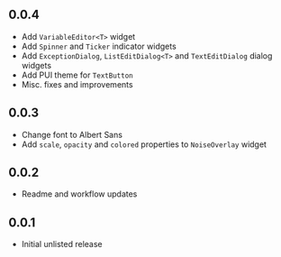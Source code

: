 ## 0.0.4

* Add `VariableEditor<T>` widget
* Add `Spinner` and `Ticker` indicator widgets
* Add `ExceptionDialog`, `ListEditDialog<T>` and `TextEditDialog` dialog widgets
* Add PUI theme for `TextButton`
* Misc. fixes and improvements

## 0.0.3

* Change font to Albert Sans
* Add `scale`, `opacity` and `colored` properties to `NoiseOverlay` widget

## 0.0.2

* Readme and workflow updates

## 0.0.1

* Initial unlisted release
